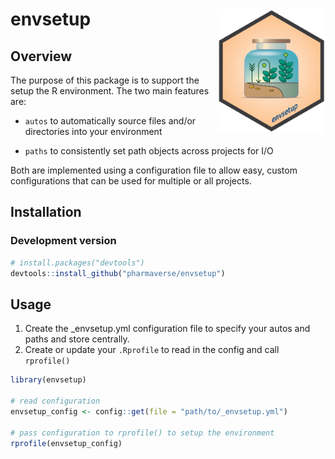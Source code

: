 
<!-- README.md is generated from README.Rmd. Please edit that file -->

# envsetup <img src='man/figures/logo.png' align="right" height="200" style="float:right; height:200px;" />

## Overview

The purpose of this package is to support the setup the R environment.
The two main features are:

-   `autos` to automatically source files and/or directories into your
    environment

-   `paths` to consistently set path objects across projects for I/O

Both are implemented using a configuration file to allow easy, custom
configurations that can be used for multiple or all projects.

## Installation

### Development version

``` r
# install.packages("devtools")
devtools::install_github("pharmaverse/envsetup")
```

## Usage

1.  Create the \_envsetup.yml configuration file to specify your autos
    and paths and store centrally.
2.  Create or update your `.Rprofile` to read in the config and call
    `rprofile()`

``` r
library(envsetup)

# read configuration
envsetup_config <- config::get(file = "path/to/_envsetup.yml")

# pass configuration to rprofile() to setup the environment
rprofile(envsetup_config)
```
